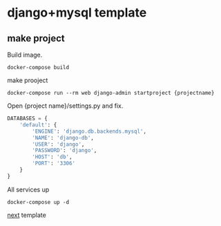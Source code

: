 # django+mysql template

## make project
Build image.
```
docker-compose build
```

make prooject
```
docker-compose run --rm web django-admin startproject {projectname}
```

Open {project name}/settings.py and fix.
```python:settings.py
DATABASES = {
    'default': {
        'ENGINE': 'django.db.backends.mysql',
        'NAME': 'django-db',
        'USER': 'django',
        'PASSWORD': 'django',
        'HOST': 'db',
        'PORT': '3306'
    }
}
```
All services up
```
docker-compose up -d
```
[next](https://qiita.com/bakupen/items/f23ce3d2325b4491a2dd)
template
